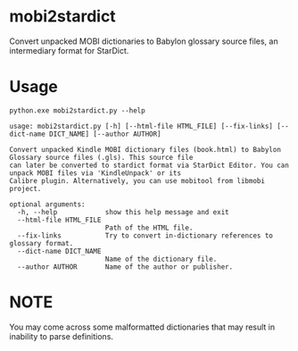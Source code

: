 # mobi2stardict
Convert unpacked MOBI dictionaries to Babylon glossary source files, an intermediary format for StarDict.

# Usage
`python.exe mobi2stardict.py --help`
```
usage: mobi2stardict.py [-h] [--html-file HTML_FILE] [--fix-links] [--dict-name DICT_NAME] [--author AUTHOR]

Convert unpacked Kindle MOBI dictionary files (book.html) to Babylon Glossary source files (.gls). This source file
can later be converted to stardict format via StarDict Editor. You can unpack MOBI files via 'KindleUnpack' or its
Calibre plugin. Alternatively, you can use mobitool from libmobi project.

optional arguments:
  -h, --help            show this help message and exit
  --html-file HTML_FILE
                        Path of the HTML file.
  --fix-links           Try to convert in-dictionary references to glossary format.
  --dict-name DICT_NAME
                        Name of the dictionary file.
  --author AUTHOR       Name of the author or publisher.
```

# NOTE
You may come across some malformatted dictionaries that may result in inability to parse definitions.
